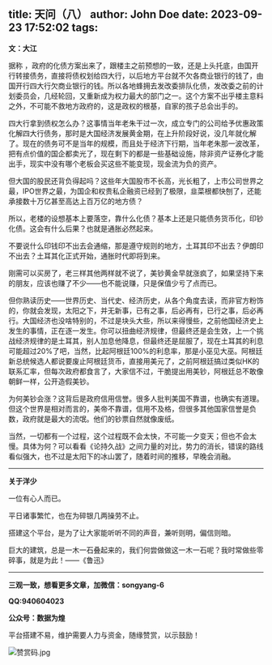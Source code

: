title: 天问（八）
author: John Doe
date: 2023-09-23 17:52:02
tags:
---
**文：大江**<!--more-->

据称 ，政府的化债方案出来了，跟楼主之前预想的一致，还是上头托底，由国开行转接债务，直接将债权划给四大行，以后地方平台就不欠各商业银行的钱了，由国开行四大行欠商业银行的钱。所以各地蜂拥去发改委排队化债，发改委之前的计划委员会，几经轮回，又重新成为权力最大的部门之一。这个方案不出乎楼主意料之外，不可能不救地方政府的，这是政权的根基，自家的孩子总会出手的。

四大行拿到债权怎么办？这事情当年老朱干过一次，成立专门的公司给予优惠政策化解四大行债务，那时是大国经济发展黄金期，在上升阶段好说，没几年就化解了。现在的债务可不是当年的规模，而且处于经济下行期，当年老朱那一波改革，把有点价值的国企都卖光了，现在剩下的都是一些基础设施，除非资产证券化才能出手，现实中没有哪个老板会买这些不能变现，现金流为负的资产。

但大国的股民还背负得起吗？这些年大国股市不长高，光长粗了，上市公司世界之最，IPO世界之最，为国企和权贵私企融资已经到了极限，韭菜根都快刨了，还能承接数十万亿甚至高达上百万亿的地方债？

所以，老楼的设想基本上要落空，靠什么化债？基本上还是只能债务货币化，印钞化债。这会有什么后果？也就是通胀必然起来。

不要说什么印钱印不出去会通缩，那是遵守规则的地方，土耳其印不出去？伊朗印不出去？土耳其化正式开始，通胀时代即将到来。

刚需可以买房了，老三样其他两样就不说了，美钞黄金早就涨疯了，如果坚持下来的朋友，应该也赚了不少——也不能说赚，只是保值少亏了点而已。

但你熟读历史——世界历史、当代史、经济历史，从各个角度去读，而非官方粉饰的，你就会发现，太阳之下，并无新事，已有之事，后必再有，已行之事，后必再行。大国经济也没啥特别的，不过是块头大些，所以来得慢些，之前他国经济史上发生的事情，正在逐一发生。你可以扭曲经济规律，但最终还是会生效，上一个挑战经济规律的是土耳其，别人加息他降息，但最终还是屈服了，现在土耳其的利息可能超过20%了吧，当然，比起阿根廷100%的利息率，那是小巫见大巫。阿根廷新总统候选人都说要废止阿根廷货币，直接用美元了，之前阿根廷搞过类似HK的联系汇率，但每次政府都食言了，大家信不过，干脆提出用美钞，阿根廷总不敢像朝鲜一样，公开造假美钞。

为何美钞会涨？这背后是政府信用信誉。很多人批判美国不靠谱，也确实有道理。但这个世界是相对而言的，美帝不靠谱，信用不及格，但很多其他国家信誉是负数，政府就是最大的流氓。他们的钞票自然就像废纸。

当然，一切都有一个过程，这个过程既不会太快，不可能一夕变天；但也不会太慢。具体为何？可以看看《论持久战》之间力量的对比，势力的消长，错误的路线看似强大，也不过是太阳下的冰山罢了，随着时间的推移，早晚会消融。
- - -
**关于洋少**

一位有心人而已。

平日诸事繁忙，也在为碎银几两操劳不止。

搭建这个平台，是为了让大家能听听不同的声音，兼听则明，偏信则暗。

巨大的建筑，总是一木一石叠起来的，我们何尝做做这一木一石呢？我时常做些零碎事，就是为此！——《鲁迅》

---

**三观一致，想看更多文章，加微信：songyang-6**

**QQ:940604023**

**公众号：数据为煌** 

平台搭建不易，维护需要人力与资金，随缘赞赏，以示鼓励！

![赞赏码.jpg](/images/zanshang.jpg)